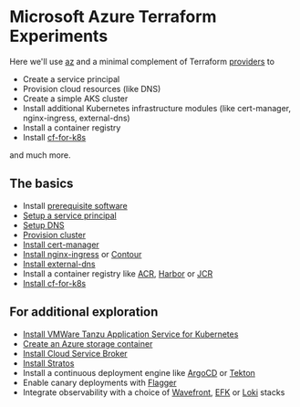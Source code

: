 # Microsoft Azure Terraform Experiments

Here we'll use [az](https://docs.microsoft.com/en-us/cli/azure/install-azure-cli?view=azure-cli-latest) and a minimal complement of Terraform [providers](https://www.terraform.io/docs/providers/index.html) to

* Create a service principal
* Provision cloud resources (like DNS)
* Create a simple AKS cluster
* Install additional Kubernetes infrastructure modules (like cert-manager, nginx-ingress, external-dns)
* Install a container registry
* Install [cf-for-k8s](https://github.com/cloudfoundry/cf-for-k8s)

and much more.

## The basics

* Install [prerequisite software](../../bom)
* [Setup a service principal](iam)
* [Setup DNS](dns)
* [Provision cluster](cluster)
* [Install cert-manager](certmanager)
* [Install nginx-ingress](../k8s/nginx-ingress) or [Contour](../k8s/contour)
* [Install external-dns](external-dns)
* Install a container registry like [ACR](registry), [Harbor](../k8s/harbor) or [JCR](../k8s/jcr)
* [Install cf-for-k8s](../k8s/cf4k8s)

## For additional exploration

* [Install VMWare Tanzu Application Service for Kubernetes](../k8s/tas4k8s)
* [Create an Azure storage container](blobstore)
* [Install Cloud Service Broker](../k8s/pivotal-csb)
* [Install Stratos](../k8s/stratos)
* Install a continuous deployment engine like [ArgoCD](../k8s/argo-cd) or [Tekton](../k8s/tekton)
* Enable canary deployments with [Flagger](../k8s/flagger)
* Integrate observability with a choice of [Wavefront](../k8s/wavefront), [EFK](../k8s/efk-stack) or [Loki](../k8s/loki-stack) stacks

